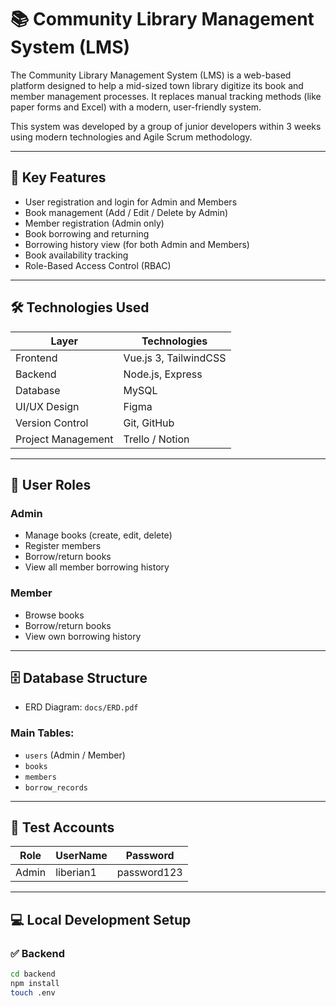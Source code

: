 # 📚 Community Library Management System (LMS)

The Community Library Management System (LMS) is a web-based platform designed to help a mid-sized town library digitize its book and member management processes. It replaces manual tracking methods (like paper forms and Excel) with a modern, user-friendly system.

This system was developed by a group of junior developers within 3 weeks using modern technologies and Agile Scrum methodology.

---

## 📌 Key Features

- User registration and login for Admin and Members  
- Book management (Add / Edit / Delete by Admin)  
- Member registration (Admin only)  
- Book borrowing and returning  
- Borrowing history view (for both Admin and Members)  
- Book availability tracking  
- Role-Based Access Control (RBAC)

---

## 🛠️ Technologies Used

| Layer         | Technologies                  |
|---------------|-------------------------------|
| Frontend      | Vue.js 3, TailwindCSS          |
| Backend       | Node.js, Express               |
| Database      | MySQL                          |
| UI/UX Design  | Figma                          |
| Version Control | Git, GitHub                 |
| Project Management | Trello / Notion          |

---

## 👥 User Roles

### Admin  
- Manage books (create, edit, delete)  
- Register members  
- Borrow/return books  
- View all member borrowing history  

### Member  
- Browse books  
- Borrow/return books  
- View own borrowing history  

---

## 🗄️ Database Structure

- ERD Diagram: `docs/ERD.pdf`

### Main Tables:
- `users` (Admin / Member)  
- `books`  
- `members`  
- `borrow_records`

---

## 🧪 Test Accounts

| Role   | UserName            | Password    |
|--------|---------------------|-------------|
| Admin  | liberian1           | password123 |


---

## 💻 Local Development Setup

### ✅ Backend

```bash
cd backend
npm install
touch .env

